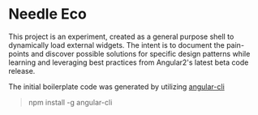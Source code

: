 # Needle Eco

This project is an experiment, created as a general purpose shell to dynamically load external widgets.  The intent is to document the pain-points and discover possible solutions for specific design patterns while learning and leveraging best practices from Angular2's latest beta code release.

The initial boilerplate code was generated by utilizing [angular-cli](https://github.com/angular/angular-cli)

> npm install -g angular-cli
